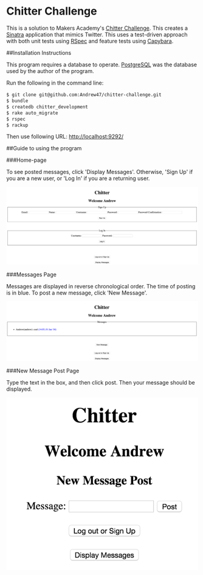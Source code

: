# Chitter Challenge

This is a solution to Makers Academy's [Chitter Challenge](https://github.com/makersacademy/chitter-challenge). This creates a [Sinatra](http://www.sinatrarb.com) application that mimics Twitter. This uses a test-driven approach with both unit tests using [RSpec](http://rspec.info) and feature tests using [Capybara](https://github.com/jnicklas/capybara).


##Installation Instructions

This program requires a database to operate. [PostgreSQL](http://postgresapp.com) was the database
used by the author of the program.

Run the following in the command line:

```
$ git clone git@github.com:Andrew47/chitter-challenge.git
$ bundle
$ createdb chitter_development
$ rake auto_migrate
$ rspec
$ rackup
```

Then use following URL: [http://localhost:9292/](http://localhost:9292/)

##Guide to using the program

###Home-page

To see posted messages, click 'Display Messages'. Otherwise, 'Sign Up' if you are
a new user, or 'Log In' if you are a returning user.

![Home-page](app/public/home_page.png)

###Messages Page

Messages are displayed in reverse chronological order. The time of posting is in
blue. To post a new message, click 'New Message'.

![Messages](app/public/messages.png)

###New Message Post Page

Type the text in the box, and then click post. Then your message should be
displayed.

![New Message Post](app/public/new_message_post.png)

